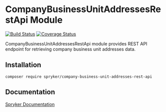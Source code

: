 # CompanyBusinessUnitAddressesRestApi Module
[![Build Status](https://travis-ci.org/spryker/company-business-unit-addresses-rest-api.svg)](https://travis-ci.org/spryker/company-business-unit-addresses-rest-api)
[![Coverage Status](https://coveralls.io/repos/github/spryker/company-business-unit-addresses-rest-api/badge.svg)](https://coveralls.io/github/spryker/company-business-unit-addresses-rest-api)

CompanyBusinessUnitAddressesRestApi module provides REST API endpoint for retrieving company business unit addresses data.

## Installation

```
composer require spryker/company-business-unit-addresses-rest-api
```

## Documentation

[Spryker Documentation](https://academy.spryker.com/developing_with_spryker/module_guide/modules.html)
